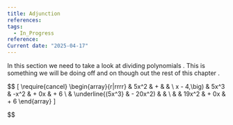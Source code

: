 ```yaml
---
title: Adjunction
references: 
tags:
  - In_Progress
reference: 
Current date: "2025-04-17"
---
```

In this section we need to take a look at dividing polynomials . This is something we will be doing off and on though out the rest of this chapter . 


$$
\[
\require{cancel}
\begin{array}{r|rrrr}
 & 5x^2 & +  &   &   \\
x - 4\,\big) & 5x^3 & -x^2 & + 0x & + 6 \\
 & \underline{(5x^3} & - 20x^2) & & \\
 &  & 19x^2 & + 0x & + 6
\end{array}
\]

$$






